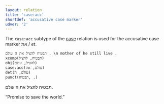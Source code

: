 ```yaml
---
layout: relation
title: 'case:acc'
shortdef: 'accusative case marker'
udver: '2'
---
```


The `case:acc` subtype of the [case]() relation is used for the accusative case marker את / _et_.

~~~ sdparse
תבטיח להציל את ה עולם . \n mother of he still live .
xcomp(תבטיח, להציל)
obj(להציל, עולם)
case:acc(עולם, את)
det(עולם, ה)
punct(תבטיח, .)
~~~

תבטיח להציל את ה עולם.

“Promise to save the world.”
<!-- Interlanguage links updated So kvě 14 19:03:09 CEST 2022 -->
